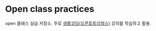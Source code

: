 <h1>Open class practices</h1>
  <p>
  
  open 클래스 실습 저장소.
  주로 <a href="https://opentutorials.org/course/1">생활코딩(오픈튜토리얼스)</a> 강의를 학습하고 활용.
  </p>
